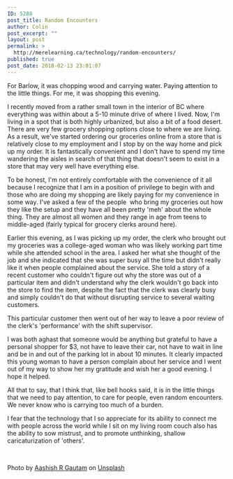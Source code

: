```yaml
---
ID: 5288
post_title: Random Encounters
author: Colin
post_excerpt: ""
layout: post
permalink: >
  http://merelearning.ca/technology/random-encounters/
published: true
post_date: 2018-02-13 23:01:07
---
```

For Barlow, it was chopping wood and carrying water. Paying attention to the little things. For me, it was shopping this evening.

I recently moved from a rather small town in the interior of BC where everything was within about a 5-10 minute drive of where I lived. Now, I'm living in a spot that is both highly urbanized, but also a bit of a food desert. There are very few grocery shopping options close to where we are living. As a result, we've started ordering our groceries online from a store that is relatively close to my employment and I stop by on the way home and pick up my order. It is fantastically convenient and I don't have to spend my time wandering the aisles in search of that thing that doesn't seem to exist in a store that may very well have everything else.

To be honest, I'm not entirely comfortable with the convenience of it all because I recognize that I am in a position of privilege to begin with and those who are doing my shopping are likely paying for my convenience in some way. I've asked a few of the people  who bring my groceries out how they like the setup and they have all been pretty 'meh' about the whole thing. They are almost all women and they range in age from teens to middle-aged (fairly typical for grocery clerks around here).

Earlier this evening, as I was picking up my order, the clerk who brought out my groceries was a college-aged woman who was likely working part time while she attended school in the area. I asked her what she thought of the job and she indicated that she was super busy all the time but didn't really like it when people complained about the service. She told a story of a recent customer who couldn't figure out why the store was out of a particular item and didn't understand why the clerk wouldn't go back into the store to find the item, despite the fact that the clerk was clearly busy and simply couldn't do that without disrupting service to several waiting customers.

This particular customer then went out of her way to leave a poor review of the clerk's 'performance' with the shift supervisor.

I was both aghast that someone would be anything but grateful to have a personal shopper for $3, not have to leave their car, not have to wait in line and be in and out of the parking lot in about 10 minutes. It clearly impacted this young woman to have a person complain about her service and I went out of my way to show her my gratitude and wish her a good evening. I hope it helped.

All that to say, that I think that, like bell hooks said, it is in the little things that we need to pay attention, to care for people, even random encounters. We never know who is carrying too much of a burden.

I fear that the technology that I so appreciate for its ability to connect me with people across the world while I sit on my living room couch also has the ability to sow mistrust, and to promote unthinking, shallow caricaturization of 'others'.

&nbsp;
<div class="_3bJ2H CHExY">
<div class="_1l8RX _1ByhS">Photo by <a href="https://unsplash.com/photos/z_uPwxVABsk?utm_source=unsplash&amp;utm_medium=referral&amp;utm_content=creditCopyText">Aashish R Gautam</a> on <a href="https://unsplash.com/?utm_source=unsplash&amp;utm_medium=referral&amp;utm_content=creditCopyText">Unsplash</a></div>
</div>